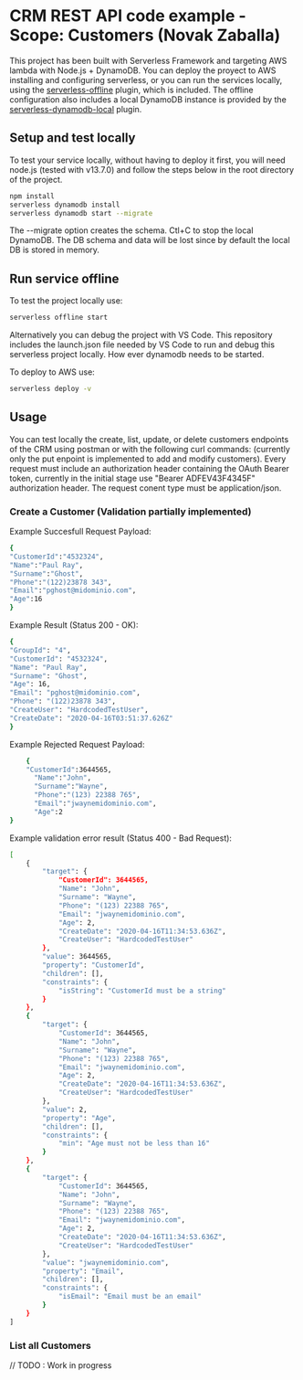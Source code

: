 <!--
authorLink: 'https://github.com/novakzaballa'
authorName: 'Novak Zaballa'
Date: 'Apr 16 2020'
-->

# CRM REST API code example - Scope: Customers (Novak Zaballa)

This project has been built with Serverless Framework and targeting AWS lambda with Node.js + DynamoDB. You can deploy the proyect to AWS installing and configuring serverless, or you can run the services locally, using the [serverless-offline](https://github.com/dherault/serverless-offline) plugin, which is included. The offline configuration also includes a local DynamoDB instance is provided by the [serverless-dynamodb-local](https://github.com/99xt/serverless-dynamodb-local) plugin.

## Setup and test locally

To test your service locally, without having to deploy it first, you will need node.js (tested with v13.7.0) and follow the steps below in the root directory of the project.

```bash
npm install
serverless dynamodb install
serverless dynamodb start --migrate
```

The --migrate option creates the schema. Ctl+C to stop the local DynamoDB. The DB schema and data will be lost since by default the local DB is stored in memory.

## Run service offline

To test the project locally use:

```bash
serverless offline start
```

Alternatively you can debug the project with VS Code. This repository includes the launch.json file needed by VS Code to run and debug this serverless project locally. How ever dynamodb needs to be started.

To deploy to AWS use:

```bash
serverless deploy -v
```  

## Usage

You can test locally the create, list, update, or delete customers endpoints of the CRM using postman or with the following curl commands: (currently only the put enpoint is implemented to add and modify customers). Every request must include an authorization header containing the OAuth Bearer token, currently in the initial stage use "Bearer ADFEV43F4345F" authorization header. The request conent type must be application/json.

### Create a Customer (Validation partially implemented)

<!--
```bash
curl -X POST -H "Content-Type:application/json" http://localhost:3000/todos --data '{ "text": "Learn Serverless" }'

-->

Example Succesfull Request Payload:

```bash
{
"CustomerId":"4532324",
"Name":"Paul Ray",
"Surname":"Ghost",
"Phone":"(122)23878 343",
"Email":"pghost@midominio.com",
"Age":16
}
```

Example Result (Status 200 - OK):

```bash
{
"GroupId": "4",
"CustomerId": "4532324",
"Name": "Paul Ray",
"Surname": "Ghost",
"Age": 16,
"Email": "pghost@midominio.com",
"Phone": "(122)23878 343",
"CreateUser": "HardcodedTestUser",
"CreateDate": "2020-04-16T03:51:37.626Z"
}
```  

Example Rejected Request Payload:

```bash
    {
    "CustomerId":3644565,
      "Name":"John",
      "Surname":"Wayne",
      "Phone":"(123) 22388 765",
      "Email":"jwaynemidominio.com",
      "Age":2
}
```  

Example validation error result (Status 400 - Bad Request):

```bash
[
    {
        "target": {
            "CustomerId": 3644565,
            "Name": "John",
            "Surname": "Wayne",
            "Phone": "(123) 22388 765",
            "Email": "jwaynemidominio.com",
            "Age": 2,
            "CreateDate": "2020-04-16T11:34:53.636Z",
            "CreateUser": "HardcodedTestUser"
        },
        "value": 3644565,
        "property": "CustomerId",
        "children": [],
        "constraints": {
            "isString": "CustomerId must be a string"
        }
    },
    {
        "target": {
            "CustomerId": 3644565,
            "Name": "John",
            "Surname": "Wayne",
            "Phone": "(123) 22388 765",
            "Email": "jwaynemidominio.com",
            "Age": 2,
            "CreateDate": "2020-04-16T11:34:53.636Z",
            "CreateUser": "HardcodedTestUser"
        },
        "value": 2,
        "property": "Age",
        "children": [],
        "constraints": {
            "min": "Age must not be less than 16"
        }
    },
    {
        "target": {
            "CustomerId": 3644565,
            "Name": "John",
            "Surname": "Wayne",
            "Phone": "(123) 22388 765",
            "Email": "jwaynemidominio.com",
            "Age": 2,
            "CreateDate": "2020-04-16T11:34:53.636Z",
            "CreateUser": "HardcodedTestUser"
        },
        "value": "jwaynemidominio.com",
        "property": "Email",
        "children": [],
        "constraints": {
            "isEmail": "Email must be an email"
        }
    }
]
```  

### List all Customers

// TODO : Work in progress
<!--

```bash

curl -H "Content-Type:application/json" http://localhost:3000/customers

```

Example output (Status 400 - Bad Request):

```bash

[{"text":"Deploy my first service","id":"ac90feaa11e6-9ede-afdfa051af86","checked":true,"updatedAt":1479139961304},{"text":"Learn Serverless","id":"206793aa11e6-9ede-afdfa051af86","createdAt":1479139943241,"checked":false,"updatedAt":1479139943241}]%

```

### Get one Customer

```bash

# Replace the \<id> part with a real id from your todos table

curl -H "Content-Type:application/json" http://localhost:3000/customers/\<id>

```

Example Result:

```bash

{"text":"Learn Serverless","id":"ee6490d0-aa11e6-9ede-afdfa051af86","createdAt":1479138570824,"checked":false,"updatedAt":1479138570824}%

```

### Update a Customer  

```bash

# Replace the \<id> part with a real id from your todos table

curl -X PUT -H "Content-Type:application/json" http://localhost:3000/customers/\<id> --data '{ "name": "sdvsdsdfsdfsdf", "surname": "sdfsdfsdfsdf" }'

```

Example Result:

```bash

{"CustomerId":"87263473","Name": "sdvsdsdfsdfsdf", "Surname": "sdfsdfsdfsdf", "createdAt":"20201323344Z", "updatedAt":"2020132334345Z"}%

```

### Delete a Customer

```bash

# Replace the \<id> part with a real id from your todos table

curl -X DELETE -H "Content-Type:application/json" http://localhost:3000/customers/\<id>

```

No output
-->
